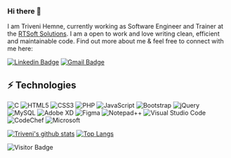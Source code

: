 ### Hi there 👋

I am Triveni Hemne, currently working as Software Engineer and Trainer at the [RTSoft Solutions](http://rtsoftsolutions.com/). I am a open to work and love writing clean, efficient and maintainable code. Find out more about me & feel free to connect with me here:

[![Linkedin Badge](https://img.shields.io/badge/-trivenihemne-blue?style=flat-square&logo=Linkedin&logoColor=white&link=https://www.linkedin.com/in/triveni-hemne-6a30b1211/)](https://www.linkedin.com/in/triveni-hemne-6a30b1211/)
[![Gmail Badge](https://img.shields.io/badge/-trivenihemne1999@gmail.com-c14438?style=flat-square&logo=Gmail&logoColor=white&link=mailto:trivenihemne1999@gmail.com)](mailto:trivenihemne1999@gmail.com)

## ⚡ Technologies
![C](https://img.shields.io/badge/c-%2300599C.svg?style=for-the-badge&logo=c&logoColor=white)
![HTML5](https://img.shields.io/badge/html5-%23E34F26.svg?style=for-the-badge&logo=html5&logoColor=white)
![CSS3](https://img.shields.io/badge/css3-%231572B6.svg?style=for-the-badge&logo=css3&logoColor=white)
![PHP](https://img.shields.io/badge/php-%23777BB4.svg?style=for-the-badge&logo=php&logoColor=white)
![JavaScript](https://img.shields.io/badge/javascript-%23323330.svg?style=for-the-badge&logo=javascript&logoColor=%23F7DF1E)
![Bootstrap](https://img.shields.io/badge/bootstrap-%23563D7C.svg?style=for-the-badge&logo=bootstrap&logoColor=white)
![jQuery](https://img.shields.io/badge/jquery-%230769AD.svg?style=for-the-badge&logo=jquery&logoColor=white)
![MySQL](https://img.shields.io/badge/mysql-%2300f.svg?style=for-the-badge&logo=mysql&logoColor=white)
![Adobe XD](https://img.shields.io/badge/Adobe%20XD-470137?style=for-the-badge&logo=Adobe%20XD&logoColor=#FF61F6)
![Figma](https://img.shields.io/badge/figma-%23F24E1E.svg?style=for-the-badge&logo=figma&logoColor=white)
![Notepad++](https://img.shields.io/badge/Notepad++-90E59A.svg?style=for-the-badge&logo=notepad%2b%2b&logoColor=black)
![Visual Studio Code](https://img.shields.io/badge/Visual%20Studio%20Code-0078d7.svg?style=for-the-badge&logo=visual-studio-code&logoColor=white)
![CodeChef](https://img.shields.io/badge/CodeChef-%23964B00.svg?style=for-the-badge&logo=CodeChef&logoColor=white)
![Microsoft](https://img.shields.io/badge/Microsoft-0078D4?style=for-the-badge&logo=microsoft&logoColor=white)


[![Triveni's github stats](https://github-readme-stats.vercel.app/api?username=Triveni-Hemne)](https://github.com/Triveni-Hemne/github-readme-stats)
[![Top Langs](https://github-readme-stats.vercel.app/api/top-langs/?username=Triveni-Hemne&layout=compact)](https://github.com/Triveni-Hemne/github-readme-stats)

![Visitor Badge](https://visitor-badge.laobi.icu/badge?page_id=Triveni-Hemne.Triveni-Hemne)
